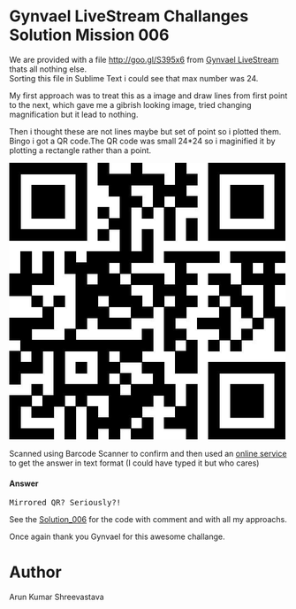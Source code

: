 # Gynvael LiveStream Challanges Solution Mission 006

We are provided with a file http://goo.gl/S395x6 from [Gynvael LiveStream](https://www.youtube.com/watch?v=KvyBn4Btv8E) thats all nothing else.
<br>
Sorting this file in Sublime Text i could see that max number was 24.

My first approach was to treat this as a image and draw lines from first point to the next, which gave me a gibrish looking image, tried changing magnification but it lead to nothing.

Then i thought these are not lines maybe but set of point so i plotted them. Bingo i got a QR code.The QR code was small 24*24 so i maginified it by plotting a rectangle rather than a point.

![QR Code](result_m6.jpg)

Scanned using Barcode Scanner to confirm and then used an [online service](https://zxing.org/w/decode.jspx) to get the answer in text format (I could have typed it but who cares)


#### Answer
<pre>
Mirrored QR? Seriously?!
</pre>


See the [Solution_006](solve6.py) for the code with comment and with all my approachs.


Once again thank you Gynvael for this awesome challange.


# Author
Arun Kumar Shreevastava